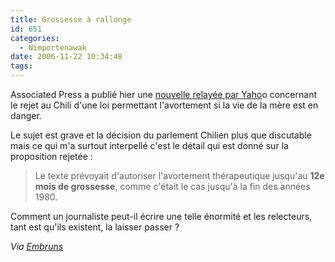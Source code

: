 ```yaml
---
title: Grossesse à rallonge
id: 651
categories:
  - Nimportenawak
date: 2006-11-22 10:34:48
tags:
---
```


Associated Press a publié hier une [nouvelle relayée par Yaho](http://fr.news.yahoo.com/21112006/5/le-parlement-chilien-refuse-l-avortement-therapeutique.html)o concernant le rejet au Chili d'une loi permettant l'avortement si la vie de la mère est en danger.

Le sujet est grave et la décision du parlement Chilien plus que discutable mais ce qui m'a surtout interpellé c'est le détail qui est donné sur la proposition rejetée&nbsp;:
 > Le texte prévoyait d'autoriser l'avortement thérapeutique jusqu'au **12e mois de grossesse**, comme c'était le cas jusqu'à la fin des années 1980. 

Comment un journaliste peut-il écrire une telle énormité et les relecteurs, tant est qu'ils existent, la laisser passer&nbsp;?

_Via [Embruns](http://embruns.net/logbook/2006/11/22.html#004328)_